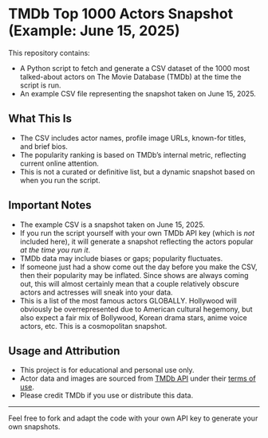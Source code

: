 # TMDb Top 1000 Actors Snapshot (Example: June 15, 2025)

This repository contains:

- A Python script to fetch and generate a CSV dataset of the 1000 most talked-about actors on The Movie Database (TMDb) at the time the script is run.
- An example CSV file representing the snapshot taken on June 15, 2025.

## What This Is

- The CSV includes actor names, profile image URLs, known-for titles, and brief bios.
- The popularity ranking is based on TMDb’s internal metric, reflecting current online attention.
- This is not a curated or definitive list, but a dynamic snapshot based on when you run the script.

## Important Notes

- The example CSV is a snapshot taken on June 15, 2025.
- If you run the script yourself with your own TMDb API key (which is *not* included here), it will generate a snapshot reflecting the actors popular *at the time you run it*.
- TMDb data may include biases or gaps; popularity fluctuates.
- If someone just had a show come out the day before you make the CSV, then their popularity may be inflated. Since shows are always coming out, this will almost certainly mean that a couple relatively obscure actors and actresses will sneak into your data.
- This is a list of the most famous actors GLOBALLY. Hollywood will obviously be overrepresented due to American cultural hegemony, but also expect a fair mix of Bollywood, Korean drama stars, anime voice actors, etc. This is a cosmopolitan snapshot. 

## Usage and Attribution

- This project is for educational and personal use only.
- Actor data and images are sourced from [TMDb API](https://www.themoviedb.org/documentation/api) under their [terms of use](https://www.themoviedb.org/terms-of-use).
- Please credit TMDb if you use or distribute this data.

---

Feel free to fork and adapt the code with your own API key to generate your own snapshots.

